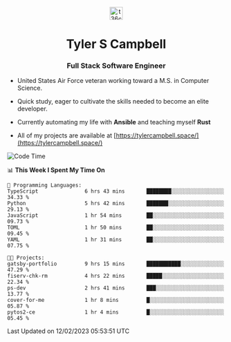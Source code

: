 <p align="center">
<a href="https://www.linkedin.com/in/t36campbell" target="blank"><img align="center" src="https://ik.imagekit.io/t36campbell/Portfolio/linkedin.png.original_m8bbGgPh6.png" alt="t36campbell" height="30" width="30" /></a>
</p>
<h1 align="center">Tyler S Campbell</h1>
<h3 align="center">Full Stack Software Engineer</h3>

* United States Air Force veteran working toward a M.S. in Computer Science.

* Quick study, eager to cultivate the skills needed to become an elite developer.

* Currently automating my life with **Ansible** and teaching myself **Rust**

* All of my projects are available at [https://tylercampbell.space/](https://tylercampbell.space/)

<!--START_SECTION:waka-->
![Code Time](http://img.shields.io/badge/Code%20Time-2%2C161%20hrs%2022%20mins-blue)

📊 **This Week I Spent My Time On** 

```text
💬 Programming Languages: 
TypeScript               6 hrs 43 mins       ████████░░░░░░░░░░░░░░░░░   34.33 % 
Python                   5 hrs 42 mins       ███████░░░░░░░░░░░░░░░░░░   29.13 % 
JavaScript               1 hr 54 mins        ██░░░░░░░░░░░░░░░░░░░░░░░   09.73 % 
TOML                     1 hr 50 mins        ██░░░░░░░░░░░░░░░░░░░░░░░   09.45 % 
YAML                     1 hr 31 mins        ██░░░░░░░░░░░░░░░░░░░░░░░   07.75 % 

🐱‍💻 Projects: 
gatsby-portfolio         9 hrs 15 mins       ███████████░░░░░░░░░░░░░░   47.29 % 
fiserv-chk-rm            4 hrs 22 mins       █████░░░░░░░░░░░░░░░░░░░░   22.34 % 
ps-dev                   2 hrs 41 mins       ███░░░░░░░░░░░░░░░░░░░░░░   13.77 % 
cover-for-me             1 hr 8 mins         █░░░░░░░░░░░░░░░░░░░░░░░░   05.87 % 
pytos2-ce                1 hr 4 mins         █░░░░░░░░░░░░░░░░░░░░░░░░   05.45 % 

```


 Last Updated on 12/02/2023 05:53:51 UTC
<!--END_SECTION:waka-->
